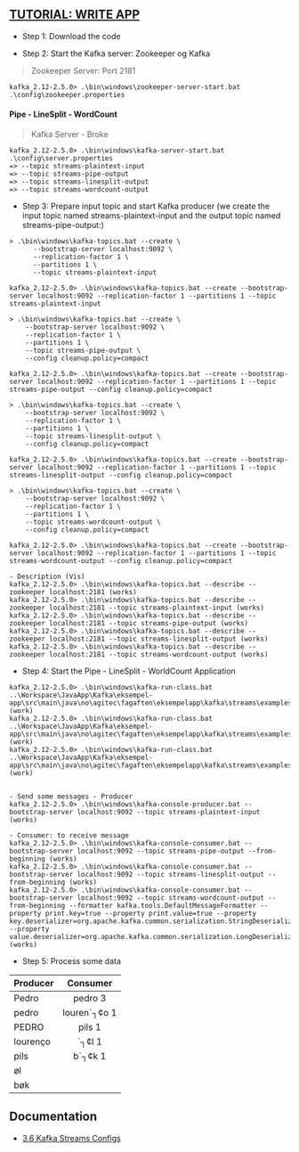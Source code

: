 ## [TUTORIAL: WRITE APP](https://kafka.apache.org/25/documentation/streams/tutorial)

- Step 1: Download the code

- Step 2: Start the Kafka server: Zookeeper og Kafka

> Zookeeper Server: Port 2181

```
kafka_2.12-2.5.0> .\bin\windows\zookeeper-server-start.bat .\config\zookeeper.properties
```

#### Pipe - LineSplit - WordCount

> Kafka Server - Broke

```
kafka_2.12-2.5.0> .\bin\windows\kafka-server-start.bat .\config\server.properties     
=> --topic streams-plaintext-input
=> --topic streams-pipe-output
=> --topic streams-linesplit-output
=> --topic streams-wordcount-output
```

- Step 3: Prepare input topic and start Kafka producer (we create the input topic named streams-plaintext-input and the output topic named streams-pipe-output:)

```
> .\bin\windows\kafka-topics.bat --create \
      --bootstrap-server localhost:9092 \
      --replication-factor 1 \
      --partitions 1 \
      --topic streams-plaintext-input

kafka_2.12-2.5.0> .\bin\windows\kafka-topics.bat --create --bootstrap-server localhost:9092 --replication-factor 1 --partitions 1 --topic streams-plaintext-input

> .\bin\windows\kafka-topics.bat --create \
    --bootstrap-server localhost:9092 \
    --replication-factor 1 \
    --partitions 1 \
    --topic streams-pipe-output \
    --config cleanup.policy=compact

kafka_2.12-2.5.0> .\bin\windows\kafka-topics.bat --create --bootstrap-server localhost:9092 --replication-factor 1 --partitions 1 --topic streams-pipe-output --config cleanup.policy=compact

> .\bin\windows\kafka-topics.bat --create \
    --bootstrap-server localhost:9092 \
    --replication-factor 1 \
    --partitions 1 \
    --topic streams-linesplit-output \
    --config cleanup.policy=compact

kafka_2.12-2.5.0> .\bin\windows\kafka-topics.bat --create --bootstrap-server localhost:9092 --replication-factor 1 --partitions 1 --topic streams-linesplit-output --config cleanup.policy=compact

> .\bin\windows\kafka-topics.bat --create \
    --bootstrap-server localhost:9092 \
    --replication-factor 1 \
    --partitions 1 \
    --topic streams-wordcount-output \
    --config cleanup.policy=compact

kafka_2.12-2.5.0> .\bin\windows\kafka-topics.bat --create --bootstrap-server localhost:9092 --replication-factor 1 --partitions 1 --topic streams-wordcount-output --config cleanup.policy=compact

- Description (Vis)
kafka_2.12-2.5.0> .\bin\windows\kafka-topics.bat --describe --zookeeper localhost:2181 (works)
kafka_2.12-2.5.0> .\bin\windows\kafka-topics.bat --describe --zookeeper localhost:2181 --topic streams-plaintext-input (works)
kafka_2.12-2.5.0> .\bin\windows\kafka-topics.bat --describe --zookeeper localhost:2181 --topic streams-pipe-output (works)
kafka_2.12-2.5.0> .\bin\windows\kafka-topics.bat --describe --zookeeper localhost:2181 --topic streams-linesplit-output (works)
kafka_2.12-2.5.0> .\bin\windows\kafka-topics.bat --describe --zookeeper localhost:2181 --topic streams-wordcount-output (works)

```

- Step 4: Start the Pipe - LineSplit - WorldCount Application

```
kafka_2.12-2.5.0> .\bin\windows\kafka-run-class.bat  ..\Workspace\JavaApp\Kafka\eksempel-app\src\main\java\no\agitec\fagaften\eksempelapp\kafka\streams\examples\myapp\Line.java (work)
kafka_2.12-2.5.0> .\bin\windows\kafka-run-class.bat  ..\Workspace\JavaApp\Kafka\eksempel-app\src\main\java\no\agitec\fagaften\eksempelapp\kafka\streams\examples\myapp\LineSplit.java (work)
kafka_2.12-2.5.0> .\bin\windows\kafka-run-class.bat  ..\Workspace\JavaApp\Kafka\eksempel-app\src\main\java\no\agitec\fagaften\eksempelapp\kafka\streams\examples\myapp\WordCount.java (work)


- Send some messages - Producer
kafka_2.12-2.5.0> .\bin\windows\kafka-console-producer.bat --bootstrap-server localhost:9092 --topic streams-plaintext-input (works)

- Consumer: to receive message
kafka_2.12-2.5.0> .\bin\windows\kafka-console-consumer.bat --bootstrap-server localhost:9092 --topic streams-pipe-output --from-beginning (works)
kafka_2.12-2.5.0> .\bin\windows\kafka-console-consumer.bat --bootstrap-server localhost:9092 --topic streams-linesplit-output --from-beginning (works)
kafka_2.12-2.5.0> .\bin\windows\kafka-console-consumer.bat --bootstrap-server localhost:9092 --topic streams-wordcount-output --from-beginning --formatter kafka.tools.DefaultMessageFormatter --property print.key=true --property print.value=true --property key.deserializer=org.apache.kafka.common.serialization.StringDeserializer --property value.deserializer=org.apache.kafka.common.serialization.LongDeserializer (works)
```

- Step 5: Process some data

| Producer      | Consumer      |
| ------------- |:-------------:|
| Pedro         | pedro   3     |
| pedro         | louren´┐¢o      1      |
| PEDRO         | pils    1     |
| lourenço      | ´┐¢l    1     |
| pils          | b´┐¢k   1     |
| øl            |               |
| bøk           |               |

## Documentation
- [3.6 Kafka Streams Configs](https://kafka.apache.org/25/documentation/#streamsconfigs)